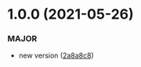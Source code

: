 # 1.0.0 (2021-05-26)


### MAJOR

* new version ([2a8a8c8](https://github.com/karlschriek/semantic-release-testing/commit/2a8a8c8ca2dd7c63fa3333898ed28c5b6b5e4be4))
